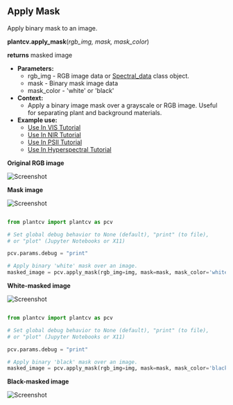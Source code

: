## Apply Mask

Apply binary mask to an image.

**plantcv.apply_mask**(*rgb_img, mask, mask_color*)

**returns** masked image

- **Parameters:**
    - rgb_img - RGB image data or [Spectral_data](Spectral_data.md) class object. 
    - mask - Binary mask image data
    - mask_color - 'white' or 'black'
- **Context:**
    - Apply a binary image mask over a grayscale or RGB image. Useful for separating plant and background materials.
- **Example use:**
    - [Use In VIS Tutorial](vis_tutorial.md)
    - [Use In NIR Tutorial](nir_tutorial.md)
    - [Use In PSII Tutorial](psII_tutorial.md)
    - [Use In Hyperspectral Tutorial](hyperspectral_tutorial.md)

**Original RGB image**

![Screenshot](img/documentation_images/apply_mask/original_image.jpg)

**Mask image**

![Screenshot](img/documentation_images/apply_mask/mask.jpg)

```python

from plantcv import plantcv as pcv

# Set global debug behavior to None (default), "print" (to file), 
# or "plot" (Jupyter Notebooks or X11)

pcv.params.debug = "print"

# Apply binary 'white' mask over an image. 
masked_image = pcv.apply_mask(rgb_img=img, mask=mask, mask_color='white')

```

**White-masked image**

![Screenshot](img/documentation_images/apply_mask/white_masked_image.jpg)

```python

from plantcv import plantcv as pcv

# Set global debug behavior to None (default), "print" (to file), 
# or "plot" (Jupyter Notebooks or X11)

pcv.params.debug = "print"

# Apply binary 'black' mask over an image.
masked_image = pcv.apply_mask(rgb_img=img, mask=mask, mask_color='black')

```
  
**Black-masked image**

![Screenshot](img/documentation_images/apply_mask/black_masked_image.jpg)
